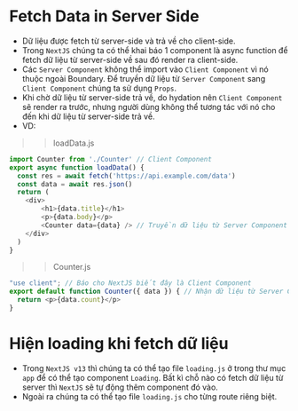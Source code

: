 # Fetch Data in Server Side
-  Dữ liệu được fetch từ server-side và trả về cho client-side.
- Trong `NextJS` chúng ta có thể khai báo 1 component là async function để fetch dữ liệu từ server-side về sau đó render ra client-side.
- Các `Server Component` không thể import vào `Client Component` vì nó thuộc ngoài Boundary. Để truyền dữ liệu từ `Server Component` sang `Client Component` chúng ta sử dụng `Props`.
- Khi chờ dữ liệu từ server-side trả về, do hydation nên `Client Component` sẽ render ra trước, nhưng người dùng không thể tương tác với nó cho đến khi dữ liệu từ server-side trả về. 
- VD:
>>loadData.js
```js
import Counter from './Counter' // Client Component
export async function loadData() {
  const res = await fetch('https://api.example.com/data')
  const data = await res.json()
  return (
    <div>
        <h1>{data.title}</h1>
        <p>{data.body}</p>
        <Counter data={data} /> // Truyền dữ liệu từ Server Component sang Client Component
    </div>
  )
}
```
>> Counter.js
```js
"use client"; // Báo cho NextJS biết đây là Client Component
export default function Counter({ data }) { // Nhận dữ liệu từ Server Component truyền qua Props
  return <p>{data.count}</p>
}
```

# Hiện loading khi fetch dữ liệu
- Trong `NextJS v13` thì chúng ta có thể tạo file `loading.js` ở trong thư mục `app` để có thể tạo component `Loading`. Bất kì chỗ nào có fetch dữ liệu từ server thì `NextJS` sẽ tự động thêm component đó vào.
- Ngoài ra chúng ta có thể tạo file `loading.js` cho từng route riêng biệt.